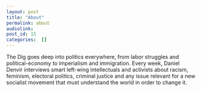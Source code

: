 ```yaml
---
layout: post
title: "About"
permalink: about
audiolink: 
post_id: 15
categories:  []
---
```


The Dig goes deep into politics everywhere, from labor struggles and political-economy to imperialism and immigration. Every week, Daniel Denvir interviews smart left-wing intellectuals and activists about racism, feminism, electoral politics, criminal justice and any issue relevant for a new socialist movement that must understand the world in order to change it.